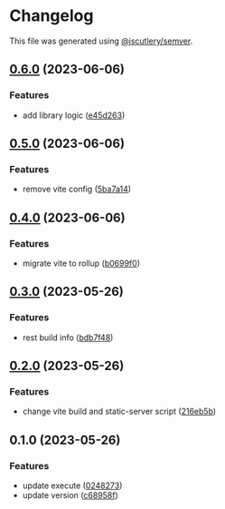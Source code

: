 # Changelog

This file was generated using [@jscutlery/semver](https://github.com/jscutlery/semver).

## [0.6.0](https://github.com/worldprinter/tools/compare/v0.5.0...v0.6.0) (2023-06-06)


### Features

* add library logic ([e45d263](https://github.com/worldprinter/tools/commit/e45d26392aadc025f4f4a51cd66f7524c6f48a0e))

## [0.5.0](https://github.com/worldprinter/tools/compare/v0.4.0...v0.5.0) (2023-06-06)


### Features

* remove vite config ([5ba7a14](https://github.com/worldprinter/tools/commit/5ba7a146cffca88c243ba359ee0202b8f541d7c3))

## [0.4.0](https://github.com/worldprinter/tools/compare/v0.3.0...v0.4.0) (2023-06-06)


### Features

* migrate vite to rollup ([b0699f0](https://github.com/worldprinter/tools/commit/b0699f008ad1164abd4266fb905e2c3ba8196737))

## [0.3.0](https://github.com/worldprinter/tools/compare/v0.2.0...v0.3.0) (2023-05-26)


### Features

* rest build info ([bdb7f48](https://github.com/worldprinter/tools/commit/bdb7f48f9b4eae922903f5f629cd378a3acdc0ff))

## [0.2.0](https://github.com/worldprinter/tools/compare/v0.1.0...v0.2.0) (2023-05-26)


### Features

* change vite build and static-server script ([216eb5b](https://github.com/worldprinter/tools/commit/216eb5b68e3250c1880168d4ab52b95c6ce364f0))

## 0.1.0 (2023-05-26)


### Features

* update execute ([0248273](https://github.com/worldprinter/tools/commit/02482734825a78d1e3d40657379b38f5093c1db6))
* update version ([c68958f](https://github.com/worldprinter/tools/commit/c68958f935504a5925d5e0a649e3073457096536))
